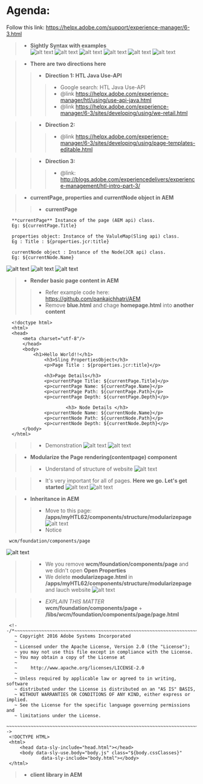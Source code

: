 # Agenda:
Follow this link: https://helpx.adobe.com/support/experience-manager/6-3.html
> - **Sightly Syntax with examples**    
![alt text](https://github.com/vuongluisvippro/AEM-Research/blob/tab_component_htl_5/cq1.png)
![alt text](https://github.com/vuongluisvippro/AEM-Research/blob/tab_component_htl_5/cq2.png)
![alt text](https://github.com/vuongluisvippro/AEM-Research/blob/tab_component_htl_5/cq3.png)
![alt text](https://github.com/vuongluisvippro/AEM-Research/blob/tab_component_htl_5/cq4.png)
![alt text](https://github.com/vuongluisvippro/AEM-Research/blob/tab_component_htl_5/cq5.png)
![alt text](https://github.com/vuongluisvippro/AEM-Research/blob/tab_component_htl_5/cq6.png)

> - **There are two directions here**
>> - **Direction 1: HTL Java Use-API**
>>> - Google search: HTL Java Use-API
>>> - @link https://helpx.adobe.com/experience-manager/htl/using/use-api-java.html
>>> - @link https://helpx.adobe.com/experience-manager/6-3/sites/developing/using/we-retail.html

>> - **Direction 2:**
>>> - @link https://helpx.adobe.com/experience-manager/6-3/sites/developing/using/page-templates-editable.html

>> - **Direction 3:**
>>> - @link: http://blogs.adobe.com/experiencedelivers/experience-management/htl-intro-part-3/

> - **currentPage, properties and currentNode object in AEM**
>> - **currentPage**

      **currentPage** Instance of the page (AEM api) class.
      Eg: ${currentPage.Title}
      
      properties object: Instance of the ValuleMap(Sling api) class.
      Eg : Title : ${properties.jcr:title}
      
      currentNode object : Instance of the Node(JCR api) class.
      Eg: ${currentNode.Name}
      
![alt text](https://github.com/vuongluisvippro/AEM-Research/blob/tab_component_htl_5/cq7.png)
![alt text](https://github.com/vuongluisvippro/AEM-Research/blob/tab_component_htl_5/cq8.png)
![alt text](https://github.com/vuongluisvippro/AEM-Research/blob/tab_component_htl_5/cq9.png)

> - **Render basic page content in AEM**
>> - Refer example code here: https://github.com/pankajchhatri/AEM
>> - Remove **blue.html** and chage **homepage.html** into **another content**

      <!doctype html>
      <html>
      <head>
          <meta charset="utf-8"/>
          </head>
          <body>
              <h1>Hello World!!</h1>
                  <h3>Sling PropertiesObject</h3>
                  <p>Page Title : ${properties.jcr:title}</p>

                  <h3>Page Details</h3>
                  <p>currentPage Title: ${currentPage.Title}</p>
                  <p>currentPage Name: ${currentPage.Name}</p>
                  <p>currentPage Path: ${currentPage.Path}</p>
                  <p>currentPage Depth: ${currentPage.Depth}</p>

                          <h3> Node Details </h3>
                  <p>currentNode Name: ${currentNode.Name}</p>
                  <p>currentNode Path: ${currentNode.Path}</p>
                  <p>currentNode Depth: ${currentNode.Depth}</p>
          </body>
      </html>
      
>> - Demonstration
![alt text](https://github.com/vuongluisvippro/AEM-Research/blob/tab_component_htl_5/cq10.png)
![alt text](https://github.com/vuongluisvippro/AEM-Research/blob/tab_component_htl_5/cq11.png)

> - **Modularize the Page rendering(contentpage) component**
>> - Understand of structure of website
![alt text](https://github.com/vuongluisvippro/AEM-Research/blob/tab_component_htl_5/cq12.png)

>> - It's very important for all of pages. **Here we go. Let's get started**
![alt text](https://github.com/vuongluisvippro/AEM-Research/blob/tab_component_htl_5/cq13.png)
![alt text](https://github.com/vuongluisvippro/AEM-Research/blob/tab_component_htl_5/cq14.png)

> - **Inheritance in AEM**
>> - Move to this page: **/apps/myHTL62/components/structure/modularizepage**
![alt text](https://github.com/vuongluisvippro/AEM-Research/blob/tab_component_htl_5/cq15.png)
>> - Notice

     wcm/foundation/components/page
     
![alt text](https://github.com/vuongluisvippro/AEM-Research/blob/tab_component_htl_5/cq16.png)

>> - We you remove **wcm/foundation/components/page** and we didn't open **Open Properties**
>> - We delete **modularizepage.html** in **/apps/myHTL62/components/structure/modularizepage** and lauch website
![alt text](https://github.com/vuongluisvippro/AEM-Research/blob/tab_component_htl_5/cq17.png)

>> - *EXPLAIN THIS MATTER* **wcm/foundation/components/page** + **/libs/wcm/foundation/components/page/page.html**

     <!--/*~~~~~~~~~~~~~~~~~~~~~~~~~~~~~~~~~~~~~~~~~~~~~~~~~~~~~~~~~~~~~~~~~~~~~~~~~~
       ~ Copyright 2016 Adobe Systems Incorporated
       ~
       ~ Licensed under the Apache License, Version 2.0 (the "License");
       ~ you may not use this file except in compliance with the License.
       ~ You may obtain a copy of the License at
       ~
       ~     http://www.apache.org/licenses/LICENSE-2.0
       ~
       ~ Unless required by applicable law or agreed to in writing, software
       ~ distributed under the License is distributed on an "AS IS" BASIS,
       ~ WITHOUT WARRANTIES OR CONDITIONS OF ANY KIND, either express or implied.
       ~ See the License for the specific language governing permissions and
       ~ limitations under the License.
       ~~~~~~~~~~~~~~~~~~~~~~~~~~~~~~~~~~~~~~~~~~~~~~~~~~~~~~~~~~~~~~~~~~~~~~~~~*/-->
     <!DOCTYPE HTML>
     <html>
         <head data-sly-include="head.html"></head>
         <body data-sly-use.body="body.js" class="${body.cssClasses}"
                 data-sly-include="body.html"></body>
     </html>

> - **client library in AEM**









